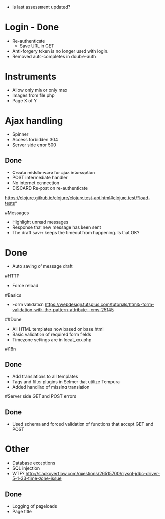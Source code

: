 - Is last assessment updated?

# Login - Done
 - Re-authenticate
    - Save URL in GET
 - Anti-forgery token is no longer used with login.
 - Removed auto-completes in double-auth
 
 
 

# Instruments
- Allow only min or only max
- Images from file.php
- Page X of Y

# Ajax handling
- Spinner
- Access forbidden 304
- Server side error 500

## Done
- Create middle-ware for ajax interception
- POST intermediate handler
- No internet connection
- DISCARD Re-post on re-authenticate
 

https://clojure.github.io/clojure/clojure.test-api.html#clojure.test/*load-tests*
 
#Messages

- Highlight unread messages
- Response that new message has been sent
- The draft saver keeps the timeout from happening. Is that OK?

# Done
- Auto saving of message draft



#HTTP
 - Force reload



#Basics
- Form validation https://webdesign.tutsplus.com/tutorials/html5-form-validation-with-the-pattern-attribute--cms-25145

##Done 
- All HTML templates now based on base.html
- Basic validation of required form fields
- Timezone settings are in local_xxx.php


#i18n
 
## Done
- Add translations to all templates
- Tags and filter plugins in Selmer that utilize Tempura
- Added handling of missing translation


#Server side GET and POST errors

## Done
- Used schema and forced validation of functions that accept GET and POST

# Other
 - Database exceptions
 - SQL injection
 - WTF? http://stackoverflow.com/questions/26515700/mysql-jdbc-driver-5-1-33-time-zone-issue
 
## Done
- Logging of pageloads
- Page title
